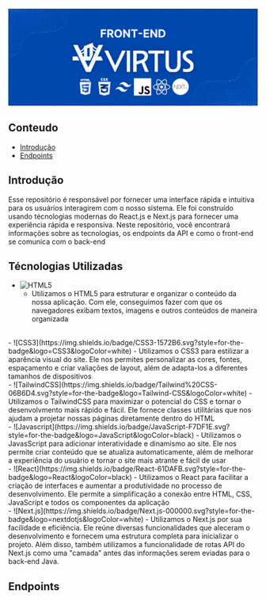 ![Front-end](/Imagens/Front-end.png)

## Conteudo
- [Introdução](#introdução)
- [Endpoints](#endpoints)

## Introdução
Esse repositório é responsável por fornecer uma interface rápida e intuitiva para os usuários interagirem com o nosso sistema. Ele foi construído usando técnologias modernas do React.js e Next.js para fornecer uma experiência rápida e responsiva. Neste repositório, você encontrará informações sobre as tecnologias, os endpoints da API e como o front-end se comunica com o back-end

## Técnologias Utilizadas
- ![HTML5](https://img.shields.io/badge/HTML5-E34F26.svg?style=for-the-badge&logo=HTML5&logoColor=white)
    - Utilizamos o HTML5 para estruturar e organizar o conteúdo da nossa aplicação. Com ele, conseguimos fazer com que os navegadores exibam textos, imagens e outros conteúdos de maneira organizada
<br>
- ![CSS3](https://img.shields.io/badge/CSS3-1572B6.svg?style=for-the-badge&logo=CSS3&logoColor=white)
    - Utilizamos o CSS3 para estilizar a aparência visual do site. Ele nos permites personalizar as cores, fontes, espaçamento e criar valiações de layout, além de adapta-los a diferentes tamanhos de dispositivos
<br>
- ![TailwindCSS](https://img.shields.io/badge/Tailwind%20CSS-06B6D4.svg?style=for-the-badge&logo=Tailwind-CSS&logoColor=white)
    - Utilizamos o TailwindCSS para maximizar o potencial do CSS e tornar o desenvolvmento mais rápido e fácil. Ele fornece classes utilitárias que nos ajudam a projetar nossas páginas diretamente dentro do HTML
<br>
- ![Javascript](https://img.shields.io/badge/JavaScript-F7DF1E.svg?style=for-the-badge&logo=JavaScript&logoColor=black)
    - Utilizamos o JavasScript para adicionar interatividade e dinamismo ao site. Ele nos permite criar conteúdo que se atualiza automaticamente, além de melhorar a experiência do usuário e tornar o site mais atrante e fácil de usar
<br>
- ![React](https://img.shields.io/badge/React-61DAFB.svg?style=for-the-badge&logo=React&logoColor=black)
    - Utilizamos o React para facilitar a criação de interfaces e aumentar a produtividade no processo de desenvolvimento. Ele permite a simplificação a conexão entre HTML, CSS, JavaScript e todos os componentes da aplicação
<br>
- ![Next.js](https://img.shields.io/badge/Next.js-000000.svg?style=for-the-badge&logo=nextdotjs&logoColor=white)
    - Utilizamos o Next.js por sua facilidade e eficiência. Ele reúne diversas funcionalidades que aleceram o desenvolvimento e fornecem uma estrutura completa para inicializar o projeto. Além disso, também utilizamos a funcionalidade de rotas API do Next.js como uma "camada" antes das informações serem eviadas para o back-end Java.

## Endpoints
